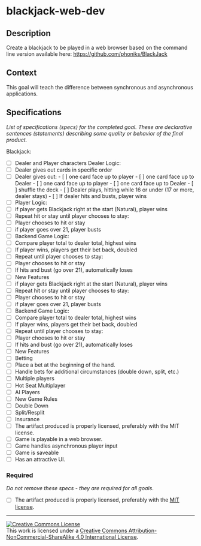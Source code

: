 # blackjack-web-dev
## Description

Create a blackjack to be played in a web browser based on the command line version available here: https://github.com/phoniks/BlackJack
## Context

This goal will teach the difference between synchronous and asynchronous applications.
## Specifications

_List of specifications (specs) for the completed goal. These are declarative sentences (statements) describing some quality or behavior of the final product._

 Blackjack:
- [ ]  Dealer and Player characters Dealer Logic:
  - [ ]  Dealer gives out cards in specific order
  - [ ]  Dealer gives out:
    - [ ]  one card face up to player
    - [ ]  one card face up to Dealer
    - [ ]  one card face up to player
    - [ ]  one card face up to Dealer
    - [ ]  shuffle the deck
    - [ ]  Dealer plays, hitting while 16 or under (17 or more, dealer stays)
    - [ ]  If dealer hits and busts, player wins
- [ ] Player Logic:
- [ ]  if player gets Blackjack right at the start (Natural), player wins
- [ ]  Repeat hit or stay until player chooses to stay:
- [ ]  Player chooses to hit or stay
- [ ]  if player goes over 21, player busts
- [ ] Backend Game Logic:
- [ ]  Compare player total to dealer total, highest wins
- [ ]  If player wins, players get their bet back, doubled
- [ ]  Repeat until player chooses to stay:
- [ ]  Player chooses to hit or stay
- [ ]  If hits and bust (go over 21), automatically loses
- [ ] New Features
- [ ]  if player gets Blackjack right at the start (Natural), player wins
- [ ]  Repeat hit or stay until player chooses to stay:
- [ ]  Player chooses to hit or stay
- [ ]  if player goes over 21, player busts
- [ ] Backend Game Logic:
- [ ]  Compare player total to dealer total, highest wins
- [ ]  If player wins, players get their bet back, doubled
- [ ]  Repeat until player chooses to stay:
- [ ]  Player chooses to hit or stay
- [ ]  If hits and bust (go over 21), automatically loses
- [ ] New Features
- [ ]  Betting
- [ ]  Place a bet at the beginning of the hand.
- [ ]  Handle bets for additional circumstances (double down, split, etc.)
- [ ]  Multiple players
- [ ]  Hot Seat Multiplayer
- [ ]  AI Players
- [ ]  New Game Rules
- [ ]  Double Down
- [ ]  Split/Resplit
- [ ]  Insurance
- [ ]  The artifact produced is properly licensed, preferably with the MIT license.
- [ ] Game is playable in a web browser.
- [ ] Game handles asynchronous player input
- [ ] Game is saveable
- [ ] Has an attractive UI.
### Required

_Do not remove these specs - they are required for all goals_.
- [ ] The artifact produced is properly licensed, preferably with the [MIT license](https://opensource.org/licenses/MIT).

---

<!-- LICENSE -->

<a rel="license" href="http://creativecommons.org/licenses/by-nc-sa/4.0/"><img alt="Creative Commons License" style="border-width:0" src="https://i.creativecommons.org/l/by-nc-sa/4.0/80x15.png" /></a>
<br />This work is licensed under a <a rel="license" href="http://creativecommons.org/licenses/by-nc-sa/4.0/">Creative Commons Attribution-NonCommercial-ShareAlike 4.0 International License</a>.
